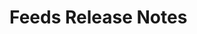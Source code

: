 <!-- Release notes authoring guidelines: http://keepachangelog.com/ -->

# Feeds Release Notes

<!-- ## [Unreleased] -->

<!--## [VERSION] - [RELEASE_DATE]-->

